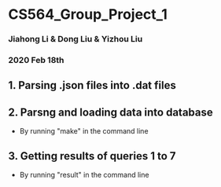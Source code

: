 # CS564_Group_Project_1
### Jiahong Li & Dong Liu & Yizhou Liu
### 2020 Feb 18th

## 1. Parsing .json files into .dat files 
## 2. Parsng and loading data into database
- By running "make" in the command line
## 3. Getting results of queries 1 to 7
- By running "result" in the command line

